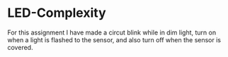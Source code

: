# LED-Complexity
For this assignment I have made a circut blink while in dim light, turn on when a light is flashed to the sensor, and also turn off when the sensor is covered.
